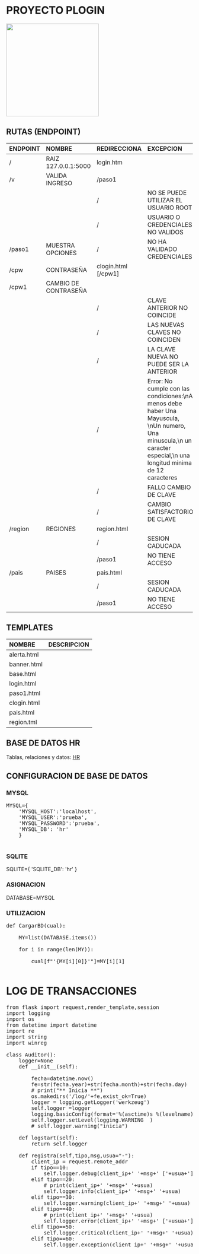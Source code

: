 # PROYECTO PLOGIN
<img src='https://blogger.googleusercontent.com/img/a/AVvXsEimdqxynaYJeDRuTUp3lzEWFnnQSC2KTVSxvnV70I2eZ5tOCfjwdNnExSTSm2tCf1xBFHVHwsN80OCpDCO0J80UTNWxPC86s7s5aB8rnizg7guNowqTxhr5Fd9WH48n7pn8uLZNFTgXuSGUH6BNncmfQEpOz9pAe_T0zD8n2-aGZk8-C_l6GWk-aq60fQ=s960' height=250>

## RUTAS (ENDPOINT)
|ENDPOINT|NOMBRE|REDIRECCIONA|EXCEPCION|
|:---|:--|:--|:---|
| / |RAIZ 127.0.0.1:5000| login.htm|
| /v | VALIDA INGRESO| /paso1| |
|||/|NO SE PUEDE UTILIZAR EL USUARIO ROOT|
|||/|USUARIO O CREDENCIALES NO VALIDOS|
| /paso1 | MUESTRA OPCIONES| / |NO HA VALIDADO CREDENCIALES <paso1>| 
| /cpw  |CONTRASEÑA|clogin.html [/cpw1]|
| /cpw1 | CAMBIO DE CONTRASEÑA|||
|||/|CLAVE ANTERIOR NO COINCIDE <CPWD>|
|||/|LAS NUEVAS CLAVES NO COINCIDEN|
|||/|LA CLAVE NUEVA NO PUEDE SER LA ANTERIOR|
|||/|Error: No cumple con las condiciones:\nAl menos debe haber Una Mayuscula, \nUn numero, Una minuscula,\n un caracter especial,\n una longitud minima de 12 caracteres|
|||/|FALLO CAMBIO DE CLAVE|
|||/|CAMBIO SATISFACTORIO DE CLAVE
|/region|REGIONES|region.html|
|||/|SESION CADUCADA|
|||/paso1|NO TIENE ACCESO <region>|
|/pais|PAISES|pais.html|
|||/|SESION CADUCADA|
|||/paso1|NO TIENE ACCESO <region>|

## TEMPLATES
|NOMBRE|DESCRIPCION|
|:---|:---|
|alerta.html|
|banner.html|
|base.html|
|login.html|
|paso1.html|
|clogin.html|
|pais.html|
|region.tml|

## BASE DE DATOS HR
Tablas, relaciones y datos: [HR](https://github.com/jfegasu/PLOGIN/blob/main/DATASET/HRMYSQL.sql)

## CONFIGURACION DE BASE DE DATOS

### MYSQL
<pre>
MYSQL={
    'MYSQL_HOST':'localhost', 
    'MYSQL_USER':'prueba',
    'MYSQL_PASSWORD':'prueba',
    'MYSQL_DB': 'hr'
    }
    </pre>
### SQLITE
SQLITE={
    'SQLITE_DB': 'hr'
}
### ASIGNACION
DATABASE=MYSQL
### UTILIZACION
<pre>
def CargarBD(cual):<BR>
    MY=list(DATABASE.items())<BR>
    for i in range(len(MY)):<BR>
        cual[f"'{MY[i][0]}'"]=MY[i][1]<BR>
</pre>

# LOG DE TRANSACCIONES
<pre>
from flask import request,render_template,session
import logging
import os
from datetime import datetime
import re
import string
import winreg

class Auditor():
    logger=None
    def __init__(self):
        
        fecha=datetime.now()
        fe=str(fecha.year)+str(fecha.month)+str(fecha.day)
        # print("** Inicia **")
        os.makedirs('/log/'+fe,exist_ok=True)
        logger = logging.getLogger('werkzeug')
        self.logger =logger 
        logging.basicConfig(format='%(asctime)s %(levelname)s %(message)s ',filename='/log/'+fe+'/login.log', encoding='utf-8',level=logging.WARNING)
        self.logger.setLevel(logging.WARNING  )
        # self.logger.warning("inicia")

    def logstart(self):
        return self.logger
    
    def registra(self,tipo,msg,usua="-"):
        client_ip = request.remote_addr
        if tipo==10:
            self.logger.debug(client_ip+' '+msg+' ['+usua+']')
        elif tipo==20:
            # print(client_ip+' '+msg+' '+usua)
            self.logger.info(client_ip+' '+msg+' '+usua)
        elif tipo==30:
            self.logger.warning(client_ip+' '+msg+' '+usua)
        elif tipo==40:
            # print(client_ip+' '+msg+' '+usua)
            self.logger.error(client_ip+' '+msg+' ['+usua+']')
        elif tipo==50:
            self.logger.critical(client_ip+' '+msg+' '+usua)
        elif tipo==60:
            self.logger.exception(client_ip+' '+msg+' '+usua)
</pre>